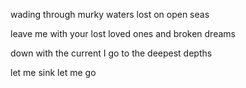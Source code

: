 wading through murky waters
lost on open seas

leave me
with your 
lost loved ones
and broken dreams 

down with the current I go
to the deepest depths 

let me sink
let me go